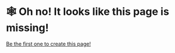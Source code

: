 # :spider_web: Oh no! It looks like this page is missing!

[Be the first one to create this page!](https://github.com/ValMobile/RealisticSurvival/wiki/Expanding-the-Wiki)
